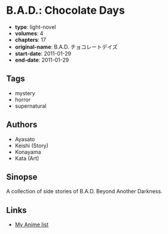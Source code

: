 # B.A.D.: Chocolate Days

-   **type**: light-novel
-   **volumes**: 4
-   **chapters**: 17
-   **original-name**: B.A.D. チョコレートデイズ
-   **start-date**: 2011-01-29
-   **end-date**: 2011-01-29

## Tags

-   mystery
-   horror
-   supernatural

## Authors

-   Ayasato
-   Keishi (Story)
-   Konayama
-   Kata (Art)

## Sinopse

A collection of side stories of B.A.D. Beyond Another Darkness.

## Links

-   [My Anime list](https://myanimelist.net/manga/70325/BAD__Chocolate_Days)
